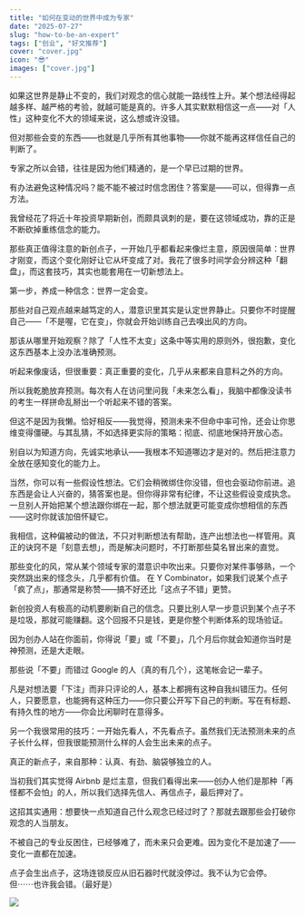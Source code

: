 ```yaml
---
title: "如何在变动的世界中成为专家"
date: "2025-07-27"
slug: "how-to-be-an-expert"
tags: ["创业", "好文推荐"]
cover: "cover.jpg"
icon: "😎"
images: ["cover.jpg"]
---
```

如果这世界是静止不变的，我们对观念的信心就能一路线性上升。某个想法经得起越多样、越严格的考验，就越可能是真的。许多人其实默默相信这一点——对「人性」这种变化不大的领域来说，这么想或许没错。



但对那些会变的东西——也就是几乎所有其他事物——你就不能再这样信任自己的判断了。



专家之所以会错，往往是因为他们精通的，是一个早已过期的世界。



有办法避免这种情况吗？能不能不被过时信念困住？答案是——可以，但得靠一点方法。



我曾经花了将近十年投资早期新创，而颇具讽刺的是，要在这领域成功，靠的正是不断砍掉重练信念的能力。



那些真正值得注意的新创点子，一开始几乎都看起来像烂主意，原因很简单：世界才刚变，而这个变化刚好让它从坏变成了对。我花了很多时间学会分辨这种「翻盘」，而这套技巧，其实也能套用在一切新想法上。



第一步，养成一种信念：世界一定会变。



那些对自己观点越来越笃定的人，潜意识里其实是认定世界静止。只要你不时提醒自己——「不是喔，它在变」，你就会开始训练自己去嗅出风的方向。



那该从哪里开始观察？除了「人性不太变」这条中等实用的原则外，很抱歉，变化这东西基本上没办法准确预测。



听起来像废话，但很重要：真正重要的变化，几乎从来都来自意料之外的方向。



所以我乾脆放弃预测。每次有人在访问里问我「未来怎么看」，我脑中都像没读书的考生一样拼命乱掰出一个听起来不错的答案。



但这不是因为我懒。恰好相反——我觉得，预测未来不但命中率可怜，还会让你思维变得僵硬。与其乱猜，不如选择更实际的策略：彻底、彻底地保持开放心态。



别自以为知道方向，先诚实地承认——我根本不知道哪边才是对的。然后把注意力全放在感知变化的能力上。



当然，你可以有一些假设性想法。它们会稍微绑住你没错，但也会驱动你前进。追东西是会让人兴奋的，猜答案也是。但你得非常有纪律，不让这些假设变成执念。
一旦别人开始把某个想法跟你绑在一起，那个想法就更可能变成你想相信的东西——这时你就该加倍怀疑它。



我相信，这种偏被动的做法，不只对判断想法有帮助，连产出想法也一样管用。真正的诀窍不是「刻意去想」，而是解决问题时，不打断那些莫名冒出来的直觉。



那些变化的风，常从某个领域专家的潜意识中吹出来。只要你对某件事够熟，一个突然跳出来的怪念头，几乎都有价值。
在 Y Combinator，如果我们说某个点子「疯了点」，那通常是称赞——搞不好还比「这点子不错」更赞。



新创投资人有极高的动机要刷新自己的信念。只要比别人早一步意识到某个点子不是垃圾，那就可能赚翻。这个回报不只是钱，更是你整个判断体系的现场验证。



因为创办人站在你面前，你得说「要」或「不要」，几个月后你就会知道你当时是神预测，还是大走眼。



那些说「不要」而错过 Google 的人（真的有几个），这笔帐会记一辈子。



凡是对想法要「下注」而非只评论的人，基本上都拥有这种自我纠错压力。任何人，只要愿意，也能拥有这种压力——你只要公开写下自己的判断。写在有标题、有持久性的地方——你会比闲聊时在意得多。



另一个我很常用的技巧：一开始先看人，不先看点子。虽然我们无法预测未来的点子长什么样，但我很能预测什么样的人会生出未来的点子。



真正的新点子，来自那种：认真、有劲、脑袋够独立的人。



当初我们其实觉得 Airbnb 是烂主意，但我们看得出来——创办人他们是那种「再怪都不会怕」的人，所以我们选择先信人、再信点子，最后押对了。



这招其实通用：想要快一点知道自己什么观念已经过时了？那就去跟那些会打破你观念的人当朋友。



不被自己的专业反困住，已经够难了，而未来只会更难。因为变化不是加速了——变化一直都在加速。



点子会生出点子，这场连锁反应从旧石器时代就没停过。我不认为它会停。
但⋯⋯也许我会错。（最好是）




![](https://prod-files-secure.s3.us-west-2.amazonaws.com/112d0858-5090-4d34-a606-b75eb8d65fd2/46476355-9cf3-4e99-9b7a-3531bc426380/1000202064.png?X-Amz-Algorithm=AWS4-HMAC-SHA256&X-Amz-Content-Sha256=UNSIGNED-PAYLOAD&X-Amz-Credential=ASIAZI2LB466SBFR5UAX%2F20250828%2Fus-west-2%2Fs3%2Faws4_request&X-Amz-Date=20250828T084133Z&X-Amz-Expires=3600&X-Amz-Security-Token=IQoJb3JpZ2luX2VjEEgaCXVzLXdlc3QtMiJHMEUCICJMOzKAvlloMU1tFOWBQLckgx25ds61T6c4lPWCqFu5AiEA%2BjhZDD1%2FupXIZ0O88WjF9bYpap6DQthH2q0w7%2B2LjMMqiAQIof%2F%2F%2F%2F%2F%2F%2F%2F%2F%2FARAAGgw2Mzc0MjMxODM4MDUiDGFiHRT2kMx5KkydVSrcA4jV3hGtSs31MuxTlhHYTazqd%2FkazqjOC5AOddu8gYnX3%2BC9hXFDE9JVfrGaRzlXdzSv5052raBqD1yzFqVNORaq%2F6DFFTAZmSrUMu2xcRqFEgim1XdYfpwWadoO9IsiYXlDEBeqn%2BiE99zv8MyYGXF2l4MTYDqUdvhl2MSbQF7QZSvzT1%2BPMMi%2FyonmwmPRkF3kXYwjC83MZH5vr9UXUU8bksFRaZr8eDcNur9VsxAUbx847UJElRm%2Flk9xdMdfpT4ffwjkeJYO5Y5wWhmgazr5a2TTm2b66BPmJlCnWTgQIY1dIMzm0umXBYaIVduOHTLtjgh4GhxCUptfDyLXVSmowkCUSxghhguddJqP%2FBXem0vJe1kpMRIaZam0QGmQj8hpKJlQ%2BPDNfV2Tay714JgyM%2BJS3ZK9nl%2B4GEthlVZDU%2Fy8dCqi4afc1pgFw8okaEdkxY47YKdmDPE9JFNfw15kWWUwTm8hQIW0KSc3KxHhWhYWM5cBMyAItkl%2FUQgjAi7g3Vrt8xkaWdDFDbEycZHrgfDPdhVJ2e8OSrHXM05mWshctR28zoLUU31EMAZWiJvKKNUfdBnsvBCNbQk2IUzGj4q5aTywGtrzFgw1MMEkDSpup6RB77Ukt483MLGPwMUGOqUBHRnIY3LFu00aC%2FV3QpEbDJcqGmpk5mLX4dumAEW8%2BcpqrngD3dM8ufETz692NeYNCoAJd5nsNWUsQLMxbTUnWrhp98JQMWN75FtHBndUI8ilk%2B0PKM%2FBPLzA2XFrVs4L1YAQpYdm9A8QyuDFQu85t23vBmx0ZIjDicUg%2FMBFBd3za6SWWXOy8IL4td8GvJ%2FEXx7IcYSVY%2BBDHeyYmA5YPVh2lMCl&X-Amz-Signature=6632cb13ab1cdcf2ddc1cbc52de2fef216e1fdc57311a69aa846626167fd22e7&X-Amz-SignedHeaders=host&x-amz-checksum-mode=ENABLED&x-id=GetObject)

